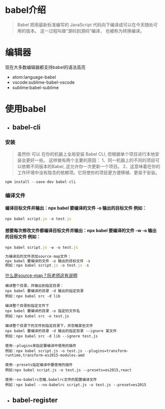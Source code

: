 # babel介绍

>Babel 把用最新标准编写的 JavaScript 代码向下编译成可以在今天随处可用的版本。 这一过程叫做“源码到源码”编译， 也被称为转换编译。

# 编辑器

现在大多数编辑器都支持babel的语法高亮

- atom:language-babel
- vscode:sublime-babel-vscode
- sublime:babel-sublime

# 使用babel

- ## babel-cli

### 安装

>虽然你 可以 在你的机器上全局安装 Babel CLI, 但根据单个项目进行本地安装会更好一些。
这样做有两个主要的原因：
1、同一机器上的不同的项目可以依赖不同版本的Babel, 这允许你一次更新一个项目。
2、这意味着在你的工作环境中没有隐含的依赖项。它将使你的项目更方便移植、更易于安装。

```js
npm install --save-dev babel-cli
```

### 编译文件

#### 编译目标文件并输出：npx babel 要编译的文件 -o 输出的目标文件 例如：

```js
npx babel script.js -o test.js
```

#### 想要每次修改文件都编译目标文件并输出：npx babel 要编译的文件 -w -o 输出的目标文件  例如：

```js
npx babel script.js -w -o test.js
```

```js
为编译后的文件添加source-map文件：
npx babel 要编译的文件 -o 输出的目标文件 -s
例如：npx babel script.js -o test.js -s
```
[什么是source-map？阮老师这有说明](http://www.ruanyifeng.com/blog/2013/01/javascript_source_map.html)

```node
编译整个目录，并输出到指定目录：
npx babel 要编译的目录 -d 输出的指定目录
例如：npx babel src -d lib

编译整个目录到指定文件下
npx babel 要编译的目录 -o 指定的文件名
例如：npx babel src -o test.js

编译整个目录下的文件到指定目录下，并忽略某些文件
npx babel 要编译的目录 -d 输出的指定目录 --ignore 某文件
例如：npx babel src -d lib --ignore test.js
```

```node
使用--plugins来指定要编译中使用的插件
例如：npx babel script.js -o test.js --plugins=transform-runtime,transform-es2015-modules-amd

使用--presets指定编译中要使用的插件
例如:npx babel script.js -o test.js --presets=es2015,react
```

```node
使用--no-babelrc忽略.babelrc文件的配置编译文件
例如：npx babel --no-babelrc script.js -o test.js --preset=es2015
```

- ## babel-register

